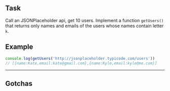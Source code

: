 ## Task

Call an JSONPlaceholder api, get 10 users. Implement a function `getUsers()` that returns only names and emails of the users whose names contain letter `k`.

## Example

```js
console.log(getUsers('http://jsonplaceholder.typicode.com/users'))
// [{name:Kate,email:kate@gmail.com},{name:Kyle,email:kyle@me.com}]
```

---

## Gotchas


